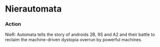 # Nierautomata

### Action

NieR: Automata tells the story of androids 2B, 9S and A2 and their battle to reclaim the machine-driven dystopia overrun by powerful machines.